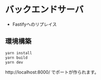 # バックエンドサーバ

- Fastifyへのリプレイス

## 環境構築
```bash
yarn install
yarn build
yarn dev
```
http://localhost:8000/ でポートが作られます。